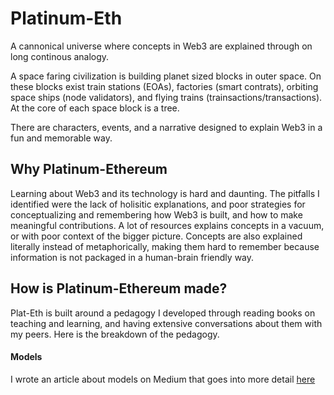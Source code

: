 # Platinum-Eth

A cannonical universe where concepts in Web3 are explained through on long continous analogy.

A space faring civilization is building planet sized blocks in outer space. On these blocks exist
train stations (EOAs), factories (smart contrats), orbiting space ships (node validators), and
flying trains (trainsactions/transactions). At the core of each space block is a tree.

There are characters, events, and a narrative designed to explain Web3 in a fun and memorable way.

## Why Platinum-Ethereum

Learning about Web3 and its technology is hard and daunting. The pitfalls I identified were the
lack of holisitic explanations, and poor strategies for conceptualizing and remembering how Web3
is built, and how to make meaningful contributions. A lot of resources explains concepts in a
vacuum, or with poor context of the bigger picture. Concepts are also explained literally instead
of metaphorically, making them hard to remember because information is not packaged in a human-brain
friendly way.

## How is Platinum-Ethereum made?

Plat-Eth is built around a pedagogy I developed through reading books on teaching and learning, and
having extensive conversations about them with my peers. Here is the breakdown of the pedagogy.

#### Models

I wrote an article about models on Medium that goes into more detail [here](https://medium.com/@ayechansant/5-steps-to-learn-anything-using-models-db7dadb1e492)
